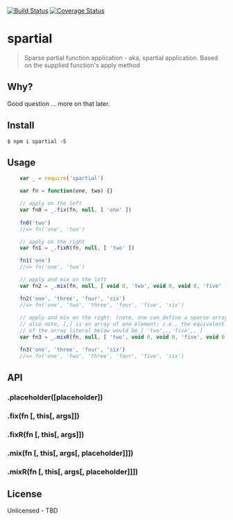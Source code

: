 [![Build Status](https://travis-ci.org/0x59/spartial.svg?branch=master)](https://travis-ci.org/0x59/spartial)  [![Coverage Status](https://coveralls.io/repos/github/0x59/spartial/badge.svg?branch=master)](https://coveralls.io/github/0x59/spartial?branch=master)

# spartial

> Sparse partial function application - aka, spartial application.
> Based on the supplied function's apply method

## Why?

Good question ... more on that later.

## Install

```
$ npm i spartial -S
```

## Usage

```js
	var _ = require('spartial')

	var fn = function(one, two) {}

	// apply on the left
	var fn0 = _.fix(fn, null, [ 'one' ])
	
	fn0('two')
	//=> fn('one', 'two')

	// apply on the right
	var fn1 = _.fixR(fn, null, [ 'two' ])

	fn1('one')
	//=> fn('one', 'two')

	// apply and mix on the left
	var fn2 = _.mix(fn, null, [ void 0, 'two', void 0, void 0, 'five' ])

	fn2('one', 'three', 'four', 'six')
	//=> fn('one', 'two', 'three', 'four', 'five', 'six')
	
	// apply and mix on the right. (note, one can define a sparse array
	// also note, [,] is an array of one element; i.e., the equivalent
	// of the array literal below would be [ 'two',,,'five',, ]
	var fn3 = _.mixR(fn, null, [ 'two', void 0, void 0, 'five', void 0 ])

	fn3('one', 'three', 'four', 'six')
	//=> fn('one', 'two', 'three', 'four', 'five', 'six')
```

## API

### .placeholder([placeholder])

### .fix(fn [, this[, args]])
### .fixR(fn [, this[, args]])
### .mix(fn [, this[, args[, placeholder]]])
### .mixR(fn [, this[, args[, placeholder]]])

## License

Unlicensed - TBD
